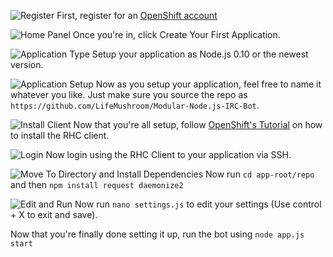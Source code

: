 ![Register](http://i.imgur.com/eEOU8vR.jpg)
First, register for an [OpenShift account](https://www.openshift.com/app/account/new)

![Home Panel](http://i.imgur.com/VL31M0B.jpg)
Once you're in, click Create Your First Application.

![Application Type](http://i.imgur.com/E7rXb0G.jpg)
Setup your application as Node.js 0.10 or the newest version.

![Application Setup](http://i.imgur.com/2vaxKIf.jpg)
Now as you setup your application, feel free to name it whatever you like. Just make sure you source the repo as ```https://github.com/LifeMushroom/Modular-Node.js-IRC-Bot```.

![Install Client](http://i.imgur.com/mHW8KT1.jpg)
Now that you're all setup, follow [OpenShift's Tutorial](https://developers.openshift.com/en/getting-started-overview.html) on how to install the RHC client.

![Login](http://i.imgur.com/yBFqI5W.jpg)
Now login using the RHC Client to your application via SSH.

![Move To Directory and Install Dependencies](http://i.imgur.com/Bk3vxkj.jpg)
Now run ```cd app-root/repo``` and then ```npm install request daemonize2```

![Edit and Run](http://i.imgur.com/SNd2bcE.jpg)
Now run ```nano settings.js``` to edit your settings (Use control + X to exit and save).

Now that you're finally done setting it up, run the bot using ```node app.js start```
